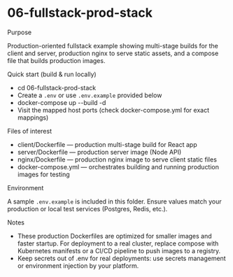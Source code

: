 # 06-fullstack-prod-stack

Purpose

Production-oriented fullstack example showing multi-stage builds for the client and server, production nginx to serve static assets, and a compose file that builds production images.

Quick start (build & run locally)

- cd 06-fullstack-prod-stack
- Create a `.env` or use `.env.example` provided below
- docker-compose up --build -d
- Visit the mapped host ports (check docker-compose.yml for exact mappings)

Files of interest

- client/Dockerfile — production multi-stage build for React app
- server/Dockerfile — production server image (Node API)
- nginx/Dockerfile — production nginx image to serve client static files
- docker-compose.yml — orchestrates building and running production images for testing

Environment

A sample `.env.example` is included in this folder. Ensure values match your production or local test services (Postgres, Redis, etc.).

Notes

- These production Dockerfiles are optimized for smaller images and faster startup. For deployment to a real cluster, replace compose with Kubernetes manifests or a CI/CD pipeline to push images to a registry.
- Keep secrets out of .env for real deployments: use secrets management or environment injection by your platform.


